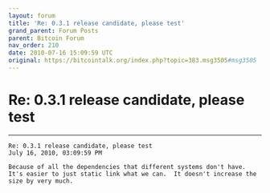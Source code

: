 ```yaml
---
layout: forum
title: 'Re: 0.3.1 release candidate, please test'
grand_parent: Forum Posts
parent: Bitcoin Forum
nav_order: 210
date: 2010-07-16 15:09:59 UTC 
original: https://bitcointalk.org/index.php?topic=383.msg3505#msg3505
---
```


# Re: 0.3.1 release candidate, please test
---

```
Re: 0.3.1 release candidate, please test
July 16, 2010, 03:09:59 PM

Because of all the dependencies that different systems don't have.  It's easier to just static link what we can.  It doesn't increase the size by very much.
```
